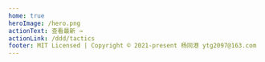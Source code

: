 ```yaml
---
home: true
heroImage: /hero.png
actionText: 查看最新 →
actionLink: /ddd/tactics
footer: MIT Licensed | Copyright © 2021-present 杨同港 ytg2097@163.com
---
```


